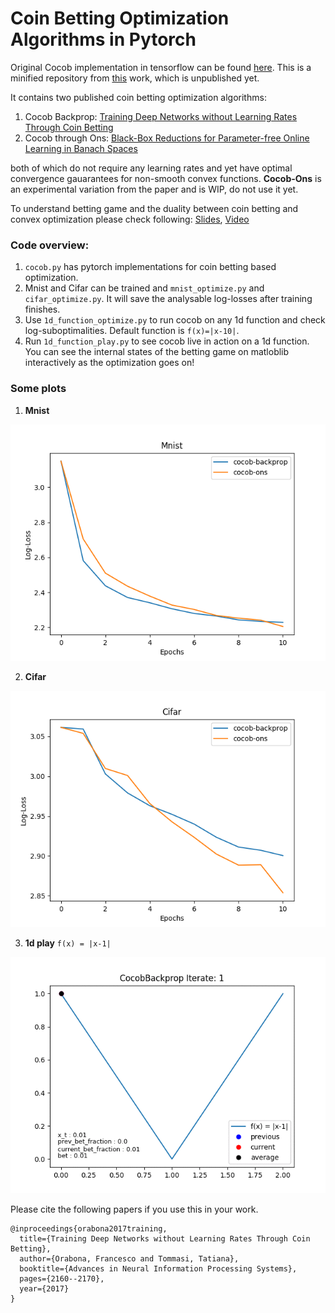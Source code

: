 # Coin Betting Optimization Algorithms in Pytorch

Original Cocob implementation in tensorflow can be found [here](https://github.com/bremen79/cocob). This is a minified repository from [this](https://github.com/HarshTrivedi/coin-betting-optimizers-pytorch/blob/master/slides.pdf) work, which is unpublished yet.

It contains two published coin betting optimization algorithms:

1. Cocob Backprop: [Training Deep Networks without Learning Rates Through Coin Betting](https://arxiv.org/pdf/1705.07795.pdf)
2. Cocob through Ons: [
Black-Box Reductions for Parameter-free Online Learning in Banach Spaces](https://arxiv.org/pdf/1705.07795.pdf)

both of which do not require any learning rates and yet have optimal convergence gauarantees for non-smooth convex functions. **Cocob-Ons** is an experimental variation from the paper and is WIP, do not use it yet.

To understand betting game and the duality between coin betting and convex optimization please check following: [Slides](http://francesco.orabona.com/papers/slides_cocob.pdf), [Video](https://www.youtube.com/watch?v=61o-TMEcDMM)

### Code overview:

1. `cocob.py` has pytorch implementations for coin betting based optimization.
2. Mnist and Cifar can be trained and `mnist_optimize.py` and `cifar_optimize.py`. It will save the analysable log-losses after training finishes.
3. Use `1d_function_optimize.py` to run cocob on any 1d function and check log-suboptimalities. Default function is `f(x)=|x-10|`.
4. Run `1d_function_play.py` to see cocob live in action on a 1d function. You can see the internal states of the betting game on matloblib interactively as the optimization goes on!

### Some plots

1. **Mnist**

![Mnist Log-Losses](https://raw.githubusercontent.com/HarshTrivedi/coin-betting-optimizers-pytorch/master/log-losses-mnist.png?raw=true)

2. **Cifar**

![Cifar Log-Losses](https://raw.githubusercontent.com/HarshTrivedi/coin-betting-optimizers-pytorch/master/log-losses-cifar.png?raw=true)

3. **1d play** `f(x) = |x-1|`

![1d function play gif](https://raw.githubusercontent.com/HarshTrivedi/coin-betting-optimizers-pytorch/master/images/1d_play.gif)


Please cite the following papers if you use this in your work.

```
@inproceedings{orabona2017training,
  title={Training Deep Networks without Learning Rates Through Coin Betting},
  author={Orabona, Francesco and Tommasi, Tatiana},
  booktitle={Advances in Neural Information Processing Systems},
  pages={2160--2170},
  year={2017}
}
```